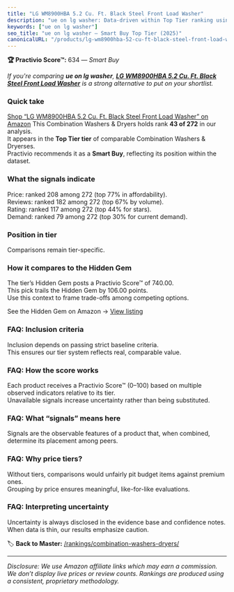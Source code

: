 ```yaml
---
title: "LG WM8900HBA 5.2 Cu. Ft. Black Steel Front Load Washer"
description: "ue on lg washer: Data-driven within Top Tier ranking using the Practivio Score™. Positioned by quality, value, demand, findability, momentum."
keywords: ["ue on lg washer"]
seo_title: "ue on lg washer — Smart Buy Top Tier (2025)"
canonicalURL: "/products/lg-wm8900hba-52-cu-ft-black-steel-front-load-washer-B0BJ7QZMPS/"
---
```


**🏆 Practivio Score™:** 634 — _Smart Buy_


*If you're comparing **ue on lg washer**, **[LG WM8900HBA 5.2 Cu. Ft. Black Steel Front Load Washer](https://www.amazon.com/dp/B0BJ7QZMPS?tag=practivio-20)** is a strong alternative to put on your shortlist.*
### Quick take
[Shop “LG WM8900HBA 5.2 Cu. Ft. Black Steel Front Load Washer” on Amazon](https://www.amazon.com/dp/B0BJ7QZMPS?tag=practivio-20)
This Combination Washers & Dryers holds rank **43 of 272** in our analysis.  
It appears in the **Top Tier tier** of comparable Combination Washers & Dryerses.  
Practivio recommends it as a **Smart Buy**, reflecting its position within the dataset.

### What the signals indicate
Price: ranked 208 among 272 (top 77% in affordability).  
Reviews: ranked 182 among 272 (top 67% by volume).  
Rating: ranked 117 among 272 (top 44% for stars).  
Demand: ranked 79 among 272 (top 30% for current demand).

### Position in tier
Comparisons remain tier-specific.

### How it compares to the Hidden Gem
The tier’s Hidden Gem posts a Practivio Score™ of 740.00.  
This pick trails the Hidden Gem by 106.00 points.  
Use this context to frame trade-offs among competing options.  

See the Hidden Gem on Amazon → [View listing](https://www.amazon.com/dp/B0C72WLSJ1?tag=practivio-20)

### FAQ: Inclusion criteria
Inclusion depends on passing strict baseline criteria.  
This ensures our tier system reflects real, comparable value.

### FAQ: How the score works
Each product receives a Practivio Score™ (0–100) based on multiple observed indicators relative to its tier.  
Unavailable signals increase uncertainty rather than being substituted.

### FAQ: What “signals” means here
Signals are the observable features of a product that, when combined, determine its placement among peers.

### FAQ: Why price tiers?
Without tiers, comparisons would unfairly pit budget items against premium ones.  
Grouping by price ensures meaningful, like-for-like evaluations.

### FAQ: Interpreting uncertainty
Uncertainty is always disclosed in the evidence base and confidence notes.  
When data is thin, our results emphasize caution.


🏷️ **Back to Master:** [/rankings/combination-washers-dryers/](/rankings/combination-washers-dryers/)

---
_Disclosure: We use Amazon affiliate links which may earn a commission. We don’t display live prices or review counts. Rankings are produced using a consistent, proprietary methodology._
